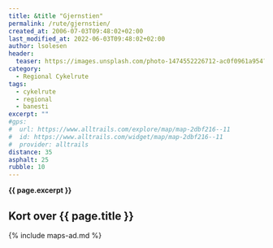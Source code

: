 ```yaml
---
title: &title "Gjernstien"
permalink: /rute/gjernstien/
created_at: 2006-07-03T09:48:02+02:00
last_modified_at: 2022-06-03T09:48:02+02:00
author: lsolesen
header:
  teaser: https://images.unsplash.com/photo-1474552226712-ac0f0961a954?ixlib=rb-1.2.1&ixid=eyJhcHBfaWQiOjEyMDd9&auto=format&fit=crop&h=300&w=400&q=10
category:
  - Regional Cykelrute
tags:
  - cykelrute
  - regional
  - banesti
excerpt: ""
#gps:
#  url: https://www.alltrails.com/explore/map/map-2dbf216--11
#  id: https://www.alltrails.com/widget/map/map-2dbf216--11
#  provider: alltrails
distance: 35
asphalt: 25
rubble: 10
---
```


**{{ page.excerpt }}**

## Kort over {{ page.title }}

{% include maps-ad.md %}
